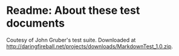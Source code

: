 # Readme: About these test documents

Coutesy of John Gruber's test suite. Downloaded at <http://daringfireball.net/projects/downloads/MarkdownTest_1.0.zip>.
